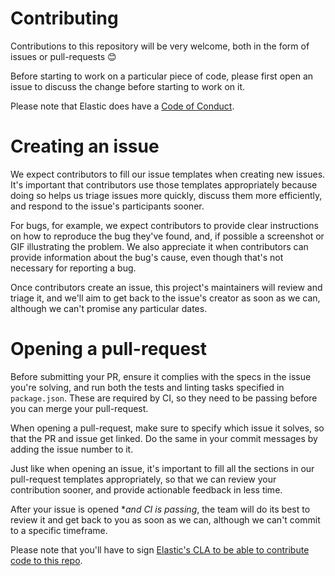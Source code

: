 # Contributing

Contributions to this repository will be very welcome, both in the form of issues or pull-requests 😊

Before starting to work on a particular piece of code, please first open an issue to discuss the change before starting to work on it.

Please note that Elastic does have a [Code of Conduct](https://www.elastic.co/community/codeofconduct).


# Creating an issue

We expect contributors to fill our issue templates when creating new issues. It's important that contributors use those templates appropriately because doing so helps us triage issues more quickly, discuss them more efficiently, and respond to the issue's participants sooner.

For bugs, for example, we expect contributors to provide clear instructions on how to reproduce the bug they've found, and, if possible a screenshot or GIF illustrating the problem. We also appreciate it when contributors can provide information about the bug's cause, even though that's not necessary for reporting a bug.

Once contributors create an issue, this project's maintainers will review and triage it, and we'll aim to get back to the issue's creator as soon as we can, although we can't promise any particular dates.


# Opening a pull-request

Before submitting your PR, ensure it complies with the specs in the issue you're solving, and run both the tests and linting tasks specified in `package.json`. These are required by CI, so they need to be passing before you can merge your pull-request.

When opening a pull-request, make sure to specify which issue it solves, so that the PR and issue get linked. Do the same in your commit messages by adding the issue number to it.

Just like when opening an issue, it's important to fill all the sections in our pull-request templates appropriately, so that we can review your contribution sooner, and provide actionable feedback in less time.

After your issue is opened **and CI is passing*, the team will do its best to review it and get back to you as soon as we can, although we can't commit to a specific timeframe.

Please note that you'll have to sign [Elastic's CLA to be able to contribute code to this repo](https://www.elastic.co/contributor-agreement).

